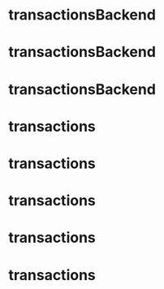 # transactionsBackend
# transactionsBackend
# transactionsBackend
# transactions
# transactions
# transactions
# transactions
# transactions
